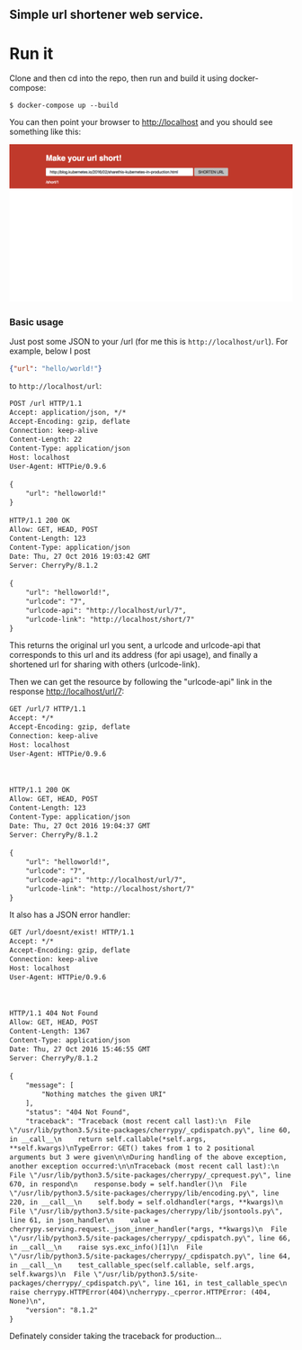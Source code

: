 ## Simple url shortener web service.

Run it
======

Clone and then cd into the repo, then run and build it using docker-compose:

```
$ docker-compose up --build
```

You can then point your browser to [http://localhost](http://localhost) and you should see something like this:

![alt text](siteimage.png "Site image.")


### Basic usage

Just post some JSON to your <hostname>/url (for me this is `http://localhost/url`). For example, below I post 
```JSON
{"url": "hello/world!"}
```
to `http://localhost/url`:

```HTTP
POST /url HTTP/1.1
Accept: application/json, */*
Accept-Encoding: gzip, deflate
Connection: keep-alive
Content-Length: 22
Content-Type: application/json
Host: localhost
User-Agent: HTTPie/0.9.6

{
    "url": "helloworld!"
}

HTTP/1.1 200 OK
Allow: GET, HEAD, POST
Content-Length: 123
Content-Type: application/json
Date: Thu, 27 Oct 2016 19:03:42 GMT
Server: CherryPy/8.1.2

{
    "url": "helloworld!",
    "urlcode": "7",
    "urlcode-api": "http://localhost/url/7",
    "urlcode-link": "http://localhost/short/7"
}
```

This returns the original url you sent, a urlcode and urlcode-api that corresponds to this url and its address (for api usage), and finally a shortened url for sharing with others (urlcode-link).

Then we can get the resource by following the "urlcode-api" link in the response [http://localhost/url/7](http://localhost/url/7):

```HTTP
GET /url/7 HTTP/1.1
Accept: */*
Accept-Encoding: gzip, deflate
Connection: keep-alive
Host: localhost
User-Agent: HTTPie/0.9.6



HTTP/1.1 200 OK
Allow: GET, HEAD, POST
Content-Length: 123
Content-Type: application/json
Date: Thu, 27 Oct 2016 19:04:37 GMT
Server: CherryPy/8.1.2

{
    "url": "helloworld!",
    "urlcode": "7",
    "urlcode-api": "http://localhost/url/7",
    "urlcode-link": "http://localhost/short/7"
}
```

It also has a JSON error handler:

```HTTP
GET /url/doesnt/exist! HTTP/1.1
Accept: */*
Accept-Encoding: gzip, deflate
Connection: keep-alive
Host: localhost
User-Agent: HTTPie/0.9.6



HTTP/1.1 404 Not Found
Allow: GET, HEAD, POST
Content-Length: 1367
Content-Type: application/json
Date: Thu, 27 Oct 2016 15:46:55 GMT
Server: CherryPy/8.1.2

{
    "message": [
        "Nothing matches the given URI"
    ],
    "status": "404 Not Found",
    "traceback": "Traceback (most recent call last):\n  File \"/usr/lib/python3.5/site-packages/cherrypy/_cpdispatch.py\", line 60, in __call__\n    return self.callable(*self.args, **self.kwargs)\nTypeError: GET() takes from 1 to 2 positional arguments but 3 were given\n\nDuring handling of the above exception, another exception occurred:\n\nTraceback (most recent call last):\n  File \"/usr/lib/python3.5/site-packages/cherrypy/_cprequest.py\", line 670, in respond\n    response.body = self.handler()\n  File \"/usr/lib/python3.5/site-packages/cherrypy/lib/encoding.py\", line 220, in __call__\n    self.body = self.oldhandler(*args, **kwargs)\n  File \"/usr/lib/python3.5/site-packages/cherrypy/lib/jsontools.py\", line 61, in json_handler\n    value = cherrypy.serving.request._json_inner_handler(*args, **kwargs)\n  File \"/usr/lib/python3.5/site-packages/cherrypy/_cpdispatch.py\", line 66, in __call__\n    raise sys.exc_info()[1]\n  File \"/usr/lib/python3.5/site-packages/cherrypy/_cpdispatch.py\", line 64, in __call__\n    test_callable_spec(self.callable, self.args, self.kwargs)\n  File \"/usr/lib/python3.5/site-packages/cherrypy/_cpdispatch.py\", line 161, in test_callable_spec\n    raise cherrypy.HTTPError(404)\ncherrypy._cperror.HTTPError: (404, None)\n",
    "version": "8.1.2"
}
```

Definately consider taking the traceback for production...
